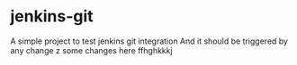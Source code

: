 # jenkins-git

A simple project to test jenkins git integration
And it should be triggered by any change
z
some changes here ffhghkkkj
